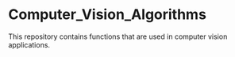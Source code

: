 # Computer_Vision_Algorithms
This repository contains functions that are used in computer vision applications.
